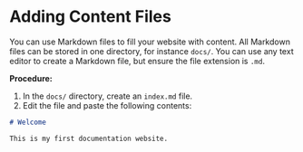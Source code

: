 # Adding Content Files

You can use Markdown files to fill your website with content.
All Markdown files can be stored in one directory, for instance `docs/`.
You can use any text editor to create a Markdown file, but ensure the file extension is `.md`.

**Procedure:**

1. In the `docs/` directory, create an `index.md` file.
2. Edit the file and paste the following contents:
``` markdown title="index.md"
# Welcome

This is my first documentation website.
```